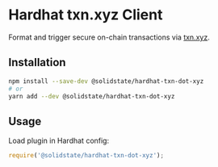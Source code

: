 # Hardhat txn.xyz Client

Format and trigger secure on-chain transactions via [txn.xyz](https://www.txn.xyz/).

## Installation

```bash
npm install --save-dev @solidstate/hardhat-txn-dot-xyz
# or
yarn add --dev @solidstate/hardhat-txn-dot-xyz
```

## Usage

Load plugin in Hardhat config:

```javascript
require('@solidstate/hardhat-txn-dot-xyz');
```
